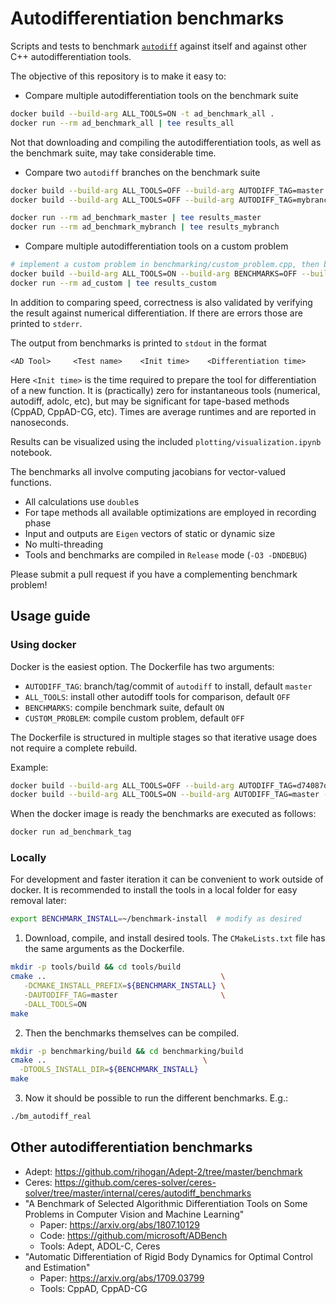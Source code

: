 # Autodifferentiation benchmarks

Scripts and tests to benchmark [`autodiff`](https://autodiff.github.io) against itself and against other C++ autodifferentiation tools.

The objective of this repository is to make it easy to:

* Compare multiple autodifferentiation tools on the benchmark suite 
```zsh
docker build --build-arg ALL_TOOLS=ON -t ad_benchmark_all .
docker run --rm ad_benchmark_all | tee results_all
```
Not that downloading and compiling the autodifferentiation tools, as well as the benchmark suite, may take considerable time.

* Compare two `autodiff` branches on the benchmark suite
```zsh
docker build --build-arg ALL_TOOLS=OFF --build-arg AUTODIFF_TAG=master -t ad_benchmark_master .
docker build --build-arg ALL_TOOLS=OFF --build-arg AUTODIFF_TAG=mybranch -t ad_benchmark_mybranch .

docker run --rm ad_benchmark_master | tee results_master
docker run --rm ad_benchmark_mybranch | tee results_mybranch
```

* Compare multiple autodifferentiation tools on a custom problem
```zsh
# implement a custom problem in benchmarking/custom_problem.cpp, then build it:
docker build --build-arg ALL_TOOLS=ON --build-arg BENCHMARKS=OFF --build-arg CUSTOM_PROBLEM=ON -t ad_custom .
docker run --rm ad_custom | tee results_custom
```

In addition to comparing speed, correctness is also validated by verifying the result against numerical differentiation. If there are errors those are printed to `stderr`.

The output from benchmarks is printed to `stdout` in the format
```
<AD Tool>     <Test name>    <Init time>    <Differentiation time>
```
Here `<Init time>` is the time required to prepare the tool for differentiation of a new function. It is (practically) zero for instantaneous tools (numerical, autodiff, adolc, etc), but may be significant for tape-based methods (CppAD, CppAD-CG, etc). Times are average runtimes and are reported in nanoseconds.


Results can be visualized using the included `plotting/visualization.ipynb` notebook.

The benchmarks all involve computing jacobians for vector-valued functions.

* All calculations use `double`s
* For tape methods all available optimizations are employed in recording phase
* Input and outputs are `Eigen` vectors of static or dynamic size
* No multi-threading
* Tools and benchmarks are compiled in `Release` mode (`-O3 -DNDEBUG`)

Please submit a pull request if you have a complementing benchmark problem!


## Usage guide

### Using docker

Docker is the easiest option. The Dockerfile has two arguments: 
 * `AUTODIFF_TAG`: branch/tag/commit of `autodiff` to install, default `master`
 * `ALL_TOOLS`: install other autodiff tools for comparison, default `OFF`
 * `BENCHMARKS`: compile benchmark suite, default `ON`
 * `CUSTOM_PROBLEM`: compile custom problem, default `OFF`

 The Dockerfile is structured in multiple stages so that iterative usage does not require a complete rebuild.

Example:
```zsh
docker build --build-arg ALL_TOOLS=OFF --build-arg AUTODIFF_TAG=d74087d -t ad_benchmark_tag .  # build tagged version of autodiff 
docker build --build-arg ALL_TOOLS=ON --build-arg AUTODIFF_TAG=master -t ad_benchmark_all .    # build all autodiff tools
```
When the docker image is ready the benchmarks are executed as follows:
```zsh
docker run ad_benchmark_tag 
```

### Locally

For development and faster iteration it can be convenient to work outside of docker.
It is recommended to install the tools in a local folder for easy removal later:
```zsh
export BENCHMARK_INSTALL=~/benchmark-install  # modify as desired
```

1. Download, compile, and install desired tools. The `CMakeLists.txt` file has the same arguments as the Dockerfile.
```zsh
mkdir -p tools/build && cd tools/build
cmake ..                                       \
   -DCMAKE_INSTALL_PREFIX=${BENCHMARK_INSTALL} \
   -DAUTODIFF_TAG=master                       \
   -DALL_TOOLS=ON
make
```

2. Then the benchmarks themselves can be compiled.
```zsh
mkdir -p benchmarking/build && cd benchmarking/build
cmake ..                                   \
  -DTOOLS_INSTALL_DIR=${BENCHMARK_INSTALL}
make
```

3. Now it should be possible to run the different benchmarks. E.g.:
```zsh
./bm_autodiff_real
```


## Other autodifferentiation benchmarks

* Adept: https://github.com/rjhogan/Adept-2/tree/master/benchmark
* Ceres: https://github.com/ceres-solver/ceres-solver/tree/master/internal/ceres/autodiff_benchmarks
* "A Benchmark of Selected Algorithmic Differentiation Tools on Some Problems in Computer Vision and Machine Learning"
  - Paper: https://arxiv.org/abs/1807.10129
  - Code: https://github.com/microsoft/ADBench
  - Tools: Adept, ADOL-C, Ceres
* "Automatic Differentiation of Rigid Body Dynamics for Optimal Control and Estimation"
  - Paper: https://arxiv.org/abs/1709.03799
  - Tools: CppAD, CppAD-CG

